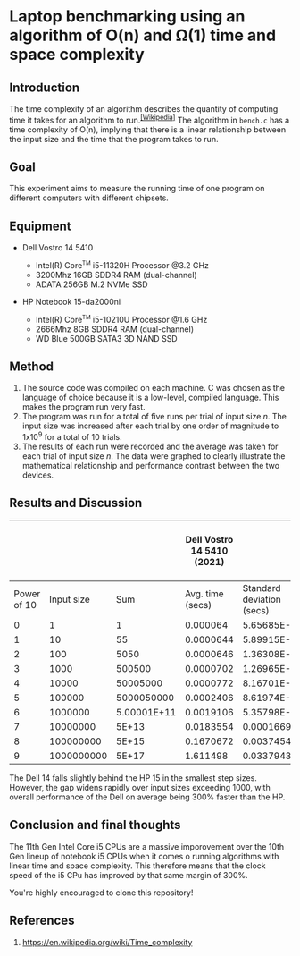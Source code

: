 # Laptop benchmarking using an algorithm of O(n) and Ω(1) time and space complexity

## Introduction
The time complexity of an algorithm describes the quantity of computing time it takes for an algorithm to run.<sup>[[Wikipedia]](https://en.wikipedia.org/wiki/Time_complexity)</sup> The algorithm in `bench.c` has a time complexity of O(n), implying that there is a linear relationship between the input size and the time that the program takes to run.

## Goal
This experiment aims to measure the running time of one program on different computers with different chipsets.

## Equipment
- Dell Vostro 14 5410
    - Intel(R) Core<sup><small>TM</small></sup> i5-11320H Processor @3.2 GHz
    - 3200Mhz 16GB SDDR4 RAM (dual-channel)
    - ADATA 256GB M.2 NVMe SSD

- HP Notebook 15-da2000ni
    - Intel(R) Core<sup><small>TM</small></sup> i5-10210U Processor @1.6 GHz
    - 2666Mhz 8GB SDDR4 RAM (dual-channel)
    - WD Blue 500GB SATA3 3D NAND SSD

## Method
1. The source code was compiled on each machine. C was chosen as the language of choice because it is a low-level, compiled language. This makes the program run very fast.
2. The program was run for a total of five runs per trial of input size *n*. The input size was increased after each trial by one order of magnitude to 1x10<sup>9</sup> for a total of 10 trials.
3. The results of each run were recorded and the average was taken for each trial of input size *n*. The data were graphed to clearly illustrate the mathematical relationship and performance contrast between the two devices.

## Results and Discussion
|                            |            |             | Dell Vostro 14 5410 (2021) |                      | HP Notebook 15-da2000ni (2020) |             |
|----------------------------|------------|-------------|------------------|--------------------------------|------------------|---------------------------|
| Power of 10                | Input size | Sum         | Avg. time (secs) | Standard deviation (secs)      | Avg. time (secs) | Standard deviation (secs) |
| 0                          | 1          | 1           | 0.000064         | 5.65685E-06                    | 0.0000576        | 1.05972E-05               |
| 1                          | 10         | 55          | 0.0000644        | 5.89915E-06                    | 0.0000556        | 1.30499E-05               |
| 2                          | 100        | 5050        | 0.0000646        | 1.36308E-05                    | 0.0000516        | 5.31977E-06               |
| 3                          | 1000       | 500500      | 0.0000702        | 1.26965E-05                    | 0.000062         | 8.24621E-06               |
| 4                          | 10000      | 50005000    | 0.0000772        | 8.16701E-06                    | 0.0001022        | 2.68328E-06               |
| 5                          | 100000     | 5000050000  | 0.0002406        | 8.61974E-06                    | 0.0005412        | 8.28855E-06               |
| 6                          | 1000000    | 5.00001E+11 | 0.0019106        | 5.35798E-05                    | 0.0048842        | 2.91325E-05               |
| 7                          | 10000000   | 5E+13       | 0.0183554        | 0.00016695                     | 0.049281         | 0.00019494                |
| 8                          | 100000000  | 5E+15       | 0.1670672        | 0.003745487                    | 0.4912596        | 0.002284736               |
| 9                          | 1000000000 | 5E+17       | 1.611498         | 0.033794382                    | 4.910758         | 0.006612668               |


The Dell 14 falls slightly behind the HP 15 in the smallest step sizes. However, the gap widens rapidly over input sizes exceeding 1000, with overall performance of the Dell on average being 300% faster than the HP. 

## Conclusion and final thoughts
The 11th Gen Intel Core i5 CPUs are a massive imporovement over the 10th Gen lineup of notebook i5 CPUs when it comes o running algorithms with linear time and space complexity. This therefore means that the clock speed of the i5 CPu has improved by that same margin of 300%.

You're highly encouraged to clone this repository!

## References
1. https://en.wikipedia.org/wiki/Time_complexity